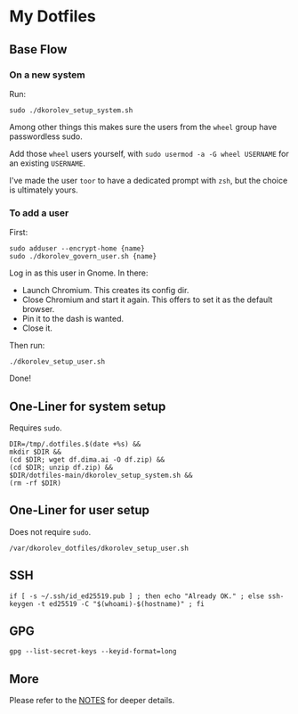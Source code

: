 # My Dotfiles

## Base Flow

### On a new system

Run:

```
sudo ./dkorolev_setup_system.sh
```

Among other things this makes sure the users from the `wheel` group have passwordless sudo.

Add those `wheel` users yourself, with `sudo usermod -a -G wheel USERNAME` for an existing `USERNAME`.

I've made the user `toor` to have a dedicated prompt with `zsh`, but the choice is ultimately yours.

### To add a user

First:

```
sudo adduser --encrypt-home {name}
sudo ./dkorolev_govern_user.sh {name}
```

Log in as this user in Gnome. In there:

* Launch Chromium. This creates its config dir.
* Close Chromium and start it again. This offers to set it as the default browser.
* Pin it to the dash is wanted.
* Close it.

Then run:

```
./dkorolev_setup_user.sh
```

Done!

## One-Liner for system setup

Requires `sudo`.

```
DIR=/tmp/.dotfiles.$(date +%s) &&
mkdir $DIR &&
(cd $DIR; wget df.dima.ai -O df.zip) &&
(cd $DIR; unzip df.zip) &&
$DIR/dotfiles-main/dkorolev_setup_system.sh &&
(rm -rf $DIR)
```

## One-Liner for user setup

Does not require `sudo`.

```
/var/dkorolev_dotfiles/dkorolev_setup_user.sh
```

## SSH

```
if [ -s ~/.ssh/id_ed25519.pub ] ; then echo "Already OK." ; else ssh-keygen -t ed25519 -C "$(whoami)-$(hostname)" ; fi
```

## GPG

```
gpg --list-secret-keys --keyid-format=long
```

## More

Please refer to the [NOTES](https://github.com/dkorolev/dotfiles/blob/main/NOTES.md) for deeper details.
